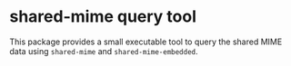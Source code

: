 # shared-mime query tool

This package provides a small executable tool to query the shared MIME data
using `shared-mime` and `shared-mime-embedded`.
